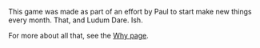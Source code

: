 This game was made as part of an effort by Paul to start make new things every month. That, and Ludum Dare. Ish.

For more about all that, see the [Why page](/why).
